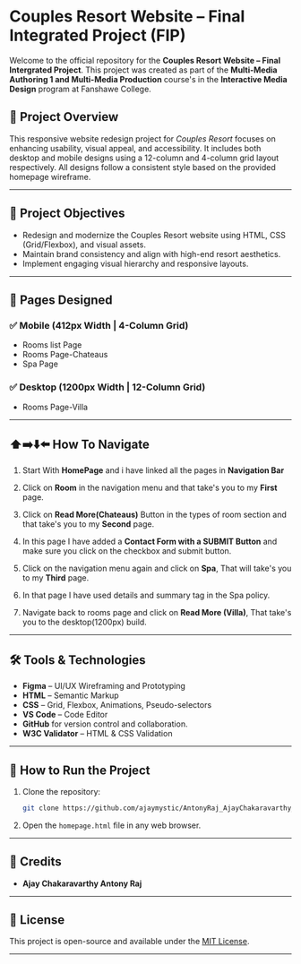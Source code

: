 # Couples Resort Website – Final Integrated Project (FIP)

Welcome to the official repository for the **Couples Resort Website – Final Intergrated Project**. This project was created as part of the **Multi-Media Authoring 1 and Multi-Media Production** course's in the **Interactive Media Design** program at Fanshawe College.

## 📌 Project Overview

This responsive website redesign project for *Couples Resort* focuses on enhancing usability, visual appeal, and accessibility. It includes both desktop and mobile designs using a 12-column and 4-column grid layout respectively. All designs follow a consistent style based on the provided homepage wireframe.

---

## 🎯 Project Objectives

- Redesign and modernize the Couples Resort website using HTML, CSS (Grid/Flexbox), and visual assets.
- Maintain brand consistency and align with high-end resort aesthetics.
- Implement engaging visual hierarchy and responsive layouts.
---

## 📄 Pages Designed
### ✅ Mobile (412px Width | 4-Column Grid)

- Rooms list Page
- Rooms Page-Chateaus
- Spa Page


### ✅ Desktop (1200px Width | 12-Column Grid)

- Rooms Page-Villa

---

## ⬆️➡️⬇️⬅️ How To Navigate

1. Start With **HomePage** and i have linked all the pages in **Navigation Bar**

2. Click on **Room** in the navigation menu and that take's you to my **First** page.

3. Click on **Read More(Chateaus)** Button in the types of room section and that take's you to my **Second** page.

4. In this page I have added a **Contact Form with a SUBMIT Button** and make sure you click on the checkbox and submit button.

5. Click on the navigation menu again and click on **Spa**, That will take's you to my **Third** page.

6. In that page I have used details and summary tag in the Spa policy.

7. Navigate back to rooms page and click on **Read More (Villa)**, That take's you to the desktop(1200px) build.

---

## 🛠️ Tools & Technologies

- **Figma** – UI/UX Wireframing and Prototyping  
- **HTML** – Semantic Markup  
- **CSS** – Grid, Flexbox, Animations, Pseudo-selectors  
- **VS Code** – Code Editor  
- **GitHub** for version control and collaboration.
- **W3C Validator** – HTML & CSS Validation  

---

## 🚀 How to Run the Project
1. Clone the repository:
   ```sh
   git clone https://github.com/ajaymystic/AntonyRaj_AjayChakaravarthy_FIP.git
   ```
2. Open the `homepage.html` file in any web browser.

---

## 📢 Credits
- **Ajay Chakaravarthy Antony Raj** 

---

## 📄 License
This project is open-source and available under the [MIT License](LICENSE).

---